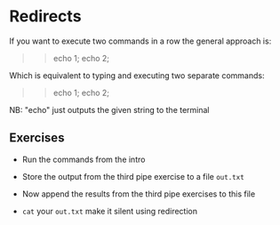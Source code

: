 Redirects
=========

If you want to execute two commands in a row the general approach is:

>> echo 1; echo 2;

Which is equivalent to typing and executing two separate commands:

>> echo 1;
>> echo 2;

NB: "echo" just outputs the given string to the terminal


Exercises
---------
- Run the commands from the intro

- Store the output from the third pipe exercise to a file `out.txt`

- Now append the results from the third pipe exercises to this file

- `cat` your `out.txt` make it silent using redirection

